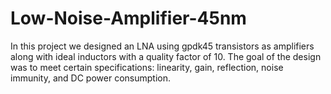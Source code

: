 # Low-Noise-Amplifier-45nm

In this project we designed an LNA using gpdk45 transistors as amplifiers along with ideal inductors with a quality factor of 10. The goal of the design was to meet certain specifications: linearity, gain, reflection, noise immunity, and DC power consumption.
